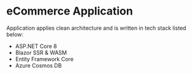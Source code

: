 # eCommerce Application
Application applies clean architecture and is written in tech stack listed below:
- ASP.NET Core 8
- Blazor SSR & WASM
- Entity Framework Core
- Azure Cosmos DB

